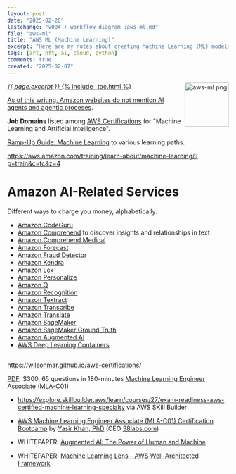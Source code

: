 ```yaml
---
layout: post
date: "2025-02-20"
lastchange: "v004 + workflow diagram :aws-ml.md"
file: "aws-ml"
title: "AWS ML (Machine Learning)"
excerpt: "Here are my notes about creating Machine Learning (ML) models within the AWS cloud."
tags: [art, nft, ai, cloud, python]
comments: true
created: "2025-02-07"
---
```

<a target="_blank" href="https://bomonike.github.io/aws-ml"><img align="right" width="100" height="100" alt="aws-ml.png" src="https://github.com/bomonike/bomonike.github.io/blob/master/images/aws-ml.png?raw=true" />
<i>{{ page.excerpt }}</i>
{% include _toc.html %}

As of this writing, Amazon websites do not mention AI agents and <a target="_blank" href="https://bomonike.github.io/agentic">agentic proceses</a>.

<strong>Job Domains</strong> listed among <a target="_blank" href="https://aws.amazon.com/training/">AWS Certifications</a>
for "Machine Learning and Artificial Intelligence".

<a target="_blank" href="https://d1.awsstatic.com/training-and-certification/ramp-up_guides/Ramp-Up_Guide_Machine_Learning.pdf">Ramp-Up Guide: Machine Learning</a> to various learning paths.

https://aws.amazon.com/training/learn-about/machine-learning/?p=train&c=tc&z=4


# Amazon AI-Related Services

Different ways to charge you money, alphabetically:

* <a target="_blank" href="https://aws.amazon.com/codeguru/">Amazon CodeGuru</a>
* <a target="_blank" href="https://aws.amazon.com/comprehend/">Amazon Comprehend</a> to discover insights and relationships in text
* <a target="_blank" href="https://aws.amazon.com/comprehendmedical/">Amazon Comprehend Medical</a>
* <a target="_blank" href="https://aws.amazon.com/forecast/">Amazon Forecast</a>
* <a target="_blank" href="https://aws.amazon.com/fraud-detector/">Amazon Fraud Detector</a>
* <a target="_blank" href="https://aws.amazon.com/kendra/">Amazon Kendra</a>
* <a target="_blank" href="https://aws.amazon.com/lex/">Amazon Lex</a>
* <a target="_blank" href="https://aws.amazon.com/personalize/">Amazon Personalize</a>
* <a target="_blank" href="https://explore.skillbuilder.aws/learn/courses/19315/amazon-q-introduction">Amazon Q</a>
* <a target="_blank" href="https://aws.amazon.com/rekognition/">Amazon Recognition</a>
* <a target="_blank" href="https://aws.amazon.com/textract/">Amazon Textract</a>
* <a target="_blank" href="https://aws.amazon.com/transcribe/">Amazon Transcribe</a>
* <a target="_blank" href="https://aws.amazon.com/translate/">Amazon Translate</a>
* <a target="_blank" href="https://aws.amazon.com/sagemaker/">Amazon SageMaker</a>
* <a target="_blank" href="https://aws.amazon.com/sagemaker-ground-truth/">Amazon SageMaker Ground Truth</a>
* <a target="_blank" href="https://aws.amazon.com/augmented-ai/">Amazon Augmented AI</a>
* <a target="_blank" href="https://aws.amazon.com/deep-learning-containers/">AWS Deep Learning Containers</a>

##
https://wilsonmar.github.io/aws-certifications/

<a target="_blank" href="https://d1.awsstatic.com/training-and-certification/docs-ml/AWS-Certified-Machine-Learning-Specialty_Exam-Guide.pdf">
PDF</a>: $300, 65 questions in 180-minutes
<a target="_blank" href="https://aws.amazon.com/certification/certified-machine-learning-specialty/">Machine Learning Engineer Associate (MLA-C01)</a>

* https://explore.skillbuilder.aws/learn/courses/27/exam-readiness-aws-certified-machine-learning-specialty via AWS SKill Builder

* <a target="_blank" href="https://learning.oreilly.com/live-events/machine-learning-engineer-associate-mla-c01-bootcamp/0642572010717/0642572010716/">AWS Machine Learning Engineer Associate (MLA-C01) Certification Bootcamp</a> by <a target="_blank" href="https://www.linkedin.com/in/yasirkhan/">Yasir Khan, PhD</a> (CEO <a target="_blank" href="https://www.38labs.com/">38labs.com</a>)

* WHITEPAPER: <a target="_blank" href="https://d1.awsstatic.com/whitepapers/augmented-ai-the-power-of-human-and-machine.pdf">Augmented AI: The Power of Human and Machine</a>

* WHITEPAPER: <a target="_blank" href="https://docs.aws.amazon.com/wellarchitected/latest/machine-learning-lens/welcome.html">Machine Learning Lens - AWS Well-Architected Framework</a>
